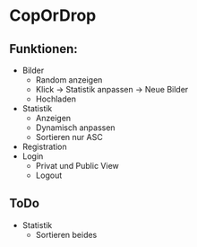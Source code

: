 # CopOrDrop
## Funktionen:
- Bilder
  - Random anzeigen
  - Klick -> Statistik anpassen -> Neue Bilder
  - Hochladen
- Statistik
  - Anzeigen
  - Dynamisch anpassen
  - Sortieren nur ASC
- Registration
- Login
  - Privat und Public View
  - Logout
## ToDo
- Statistik
  - Sortieren beides